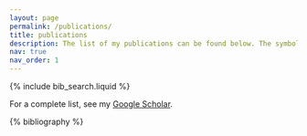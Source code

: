 ```yaml
---
layout: page
permalink: /publications/
title: publications
description: The list of my publications can be found below. The symbol * denotes equal contribution.
nav: true
nav_order: 1
---
```


<!-- _pages/publications.md -->

<!-- Bibsearch Feature -->

{% include bib_search.liquid %}

<div class="publications">
  
For a complete list, see my <a href="https://scholar.google.com/citations?user=M_OS-3kAAAAJ"> Google Scholar<a/>.

{% bibliography %}

</div>
